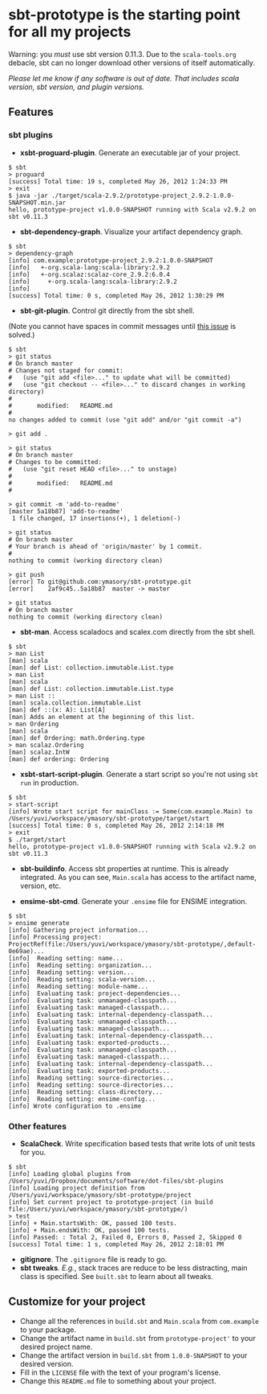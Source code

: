 # sbt-prototype is the starting point for all my projects #

Warning: you *must* use sbt version 0.11.3. Due to the `scala-tools.org` debacle, sbt can no longer download other versions of itself automatically.

*Please let me know if any software is out of date. That includes scala version, sbt version, and plugin versions.*

## Features ##
### sbt plugins ###
- **xsbt-proguard-plugin**. Generate an executable jar of your project.

```
$ sbt
> proguard
[success] Total time: 19 s, completed May 26, 2012 1:24:33 PM
> exit
$ java -jar ./target/scala-2.9.2/prototype-project_2.9.2-1.0.0-SNAPSHOT.min.jar
hello, prototype-project v1.0.0-SNAPSHOT running with Scala v2.9.2 on sbt v0.11.3
```

- **sbt-dependency-graph**. Visualize your artifact dependency graph.

```
$ sbt
> dependency-graph
[info] com.example:prototype-project_2.9.2:1.0.0-SNAPSHOT
[info]   +-org.scala-lang:scala-library:2.9.2
[info]   +-org.scalaz:scalaz-core_2.9.2:6.0.4
[info]     +-org.scala-lang:scala-library:2.9.2
[info]     
[success] Total time: 0 s, completed May 26, 2012 1:30:29 PM
```

- **sbt-git-plugin**. Control git directly from the sbt shell.

(Note you cannot have spaces in commit messages until [this issue](https://github.com/sbt/sbt-git-plugin/issues/11) is solved.)

```
$ sbt
> git status
# On branch master
# Changes not staged for commit:
#   (use "git add <file>..." to update what will be committed)
#   (use "git checkout -- <file>..." to discard changes in working directory)
#
#       modified:   README.md
#
no changes added to commit (use "git add" and/or "git commit -a")

> git add .

> git status
# On branch master
# Changes to be committed:
#   (use "git reset HEAD <file>..." to unstage)
#
#       modified:   README.md
#

> git commit -m 'add-to-readme'  
[master 5a18b87] 'add-to-readme'
 1 file changed, 17 insertions(+), 1 deletion(-)

> git status
# On branch master
# Your branch is ahead of 'origin/master' by 1 commit.
#
nothing to commit (working directory clean)

> git push
[error] To git@github.com:ymasory/sbt-prototype.git
[error]    2af9c45..5a18b87  master -> master

> git status
# On branch master
nothing to commit (working directory clean)
```

- **sbt-man**. Access scaladocs and scalex.com directly from the sbt shell.

```
$ sbt
> man List
[man] scala
[man] def List: collection.immutable.List.type
> man List
[man] scala
[man] def List: collection.immutable.List.type
> man List ::
[man] scala.collection.immutable.List
[man] def ::(x: A): List[A]
[man] Adds an element at the beginning of this list. 
> man Ordering
[man] scala
[man] def Ordering: math.Ordering.type
> man scalaz.Ordering
[man] scalaz.IntW
[man] def ordering: Ordering
```

- **xsbt-start-script-plugin**. Generate a start script so you're not using `sbt run` in production.

```
$ sbt
> start-script
[info] Wrote start script for mainClass := Some(com.example.Main) to /Users/yuvi/workspace/ymasory/sbt-prototype/target/start
[success] Total time: 0 s, completed May 26, 2012 2:14:18 PM
> exit
$ ./target/start 
hello, prototype-project v1.0.0-SNAPSHOT running with Scala v2.9.2 on sbt v0.11.3
```

- **sbt-buildinfo**. Access sbt properties at runtime.
This is already integrated. As you can see, `Main.scala` has access to the artifact name, version, etc.

- **ensime-sbt-cmd**. Generate your `.ensime` file for ENSIME integration.

```
$ sbt
> ensime generate
[info] Gathering project information...
[info] Processing project: ProjectRef(file:/Users/yuvi/workspace/ymasory/sbt-prototype/,default-0e69ae)...
[info]  Reading setting: name...
[info]  Reading setting: organization...
[info]  Reading setting: version...
[info]  Reading setting: scala-version...
[info]  Reading setting: module-name...
[info]  Evaluating task: project-dependencies...
[info]  Evaluating task: unmanaged-classpath...
[info]  Evaluating task: managed-classpath...
[info]  Evaluating task: internal-dependency-classpath...
[info]  Evaluating task: unmanaged-classpath...
[info]  Evaluating task: managed-classpath...
[info]  Evaluating task: internal-dependency-classpath...
[info]  Evaluating task: exported-products...
[info]  Evaluating task: unmanaged-classpath...
[info]  Evaluating task: managed-classpath...
[info]  Evaluating task: internal-dependency-classpath...
[info]  Evaluating task: exported-products...
[info]  Reading setting: source-directories...
[info]  Reading setting: source-directories...
[info]  Reading setting: class-directory...
[info]  Reading setting: ensime-config...
[info] Wrote configuration to .ensime
```

### Other features ###
- **ScalaCheck**. Write specification based tests that write lots of unit tests for you.

```
$ sbt
[info] Loading global plugins from /Users/yuvi/Dropbox/documents/software/dot-files/sbt-plugins
[info] Loading project definition from /Users/yuvi/workspace/ymasory/sbt-prototype/project
[info] Set current project to prototype-project (in build file:/Users/yuvi/workspace/ymasory/sbt-prototype/)
> test
[info] + Main.startsWith: OK, passed 100 tests.
[info] + Main.endsWith: OK, passed 100 tests.
[info] Passed: : Total 2, Failed 0, Errors 0, Passed 2, Skipped 0
[success] Total time: 1 s, completed May 26, 2012 2:18:01 PM
```

- **gitignore**. The `.gitignore` file is ready to go.
- **sbt tweaks**. _E.g._, stack traces are reduce to be less distracting, main class is specified. See `built.sbt` to learn about all tweaks.

## Customize for your project ##
* Change all the references in `build.sbt` and `Main.scala` from `com.example` to your package.
* Change the artifact name in `build.sbt` from `prototype-project'` to your desired project name.
* Change the artifact version in `build.sbt` from `1.0.0-SNAPSHOT` to your desired version.
* Fill in the `LICENSE` file with the text of your program's license.
* Change this `README.md` file to something about your project.

